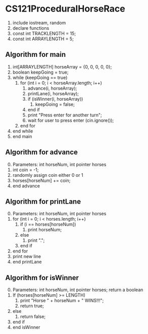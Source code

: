 # CS121ProceduralHorseRace
1. include iostream, random
1. declare functions
1. const int TRACKLENGTH = 15;
1. const int ARRAYLENGTH = 5;
## Algorithm for main
1. int[ARRAYLENGTH] horseArray = {0, 0, 0, 0, 0};
1. boolean keepGoing = true;
1. while (keepGoing == true)
    1. for (int i = 0; i < horseArray.length; i++)
        1. advance(i, horseArray);
        1. printLane(i, horseArray);
        1. if (isWinner(i, horseArray))
            1. keepGoing = false;
        1. end if
        1. print "Press enter for another turn";
        1. wait for user to press enter (cin.ignore());
    1. end for
1. end while
1. end main
## Algorithm for advance
0. Parameters: int horseNum, int pointer horses
1. int coin = -1;
1. randomly assign coin either 0 or 1
1. horses[horseNum] += coin;
1. end advance
## Algorithm for printLane
0. Parameters: int horseNum, int pointer horses
1. for (int i = 0; i < horses.length; i++)
    1. if (i == horses[horseNum])
        1. print horseNum;
    1. else
        1. print ".";
    1. end if
1. end for
1. print new line
1. end printLane
## Algorithm for isWinner
0. Parameters: int horseNum, int pointer horses; return a boolean
1. If (horses[horseNum] >= LENGTH)
    1. print "Horse " + horseNum + " WINS!!!";
    1. return true;
1. else
    1. return false;
1. end if
1. end isWinner
